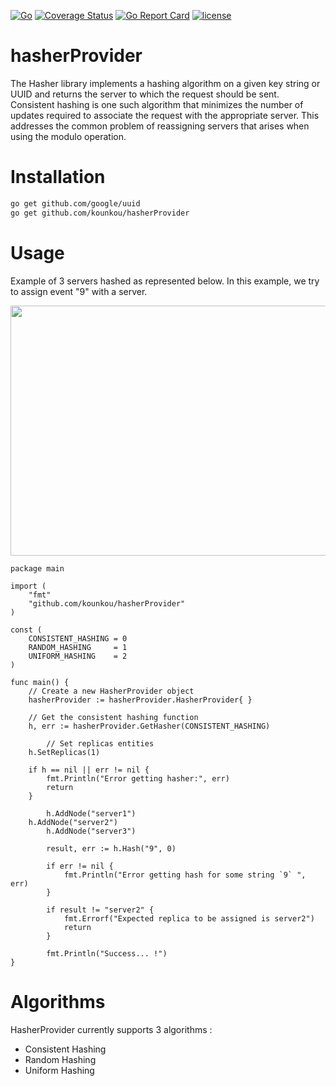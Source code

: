 [![Go](https://github.com/kounkou/hasherProvider/workflows/Go/badge.svg)](https://github.com/kounkou/hasherProvider/actions?query=workflow%3AGo)
[![Coverage Status](https://coveralls.io/repos/github/kounkou/hasherProvider/badge.svg?branch=main)](https://coveralls.io/github/kounkou/hasherProvider?branch=main)
[![Go Report Card](https://goreportcard.com/badge/github.com/kounkou/hasherProvider)](https://goreportcard.com/report/github.com/kounkou/hasherProvider)
[![license](https://img.shields.io/badge/License-MIT-blue.svg)](https://github.com/josuebrunel/clausify/blob/master/LICENSE)

# hasherProvider

The Hasher library implements a hashing algorithm on a given key string or UUID and returns the server to which the request should be sent. 
Consistent hashing is one such algorithm that minimizes the number of updates required to associate the request with the appropriate server. 
This addresses the common problem of reassigning servers that arises when using the modulo operation.

# Installation

```bash
go get github.com/google/uuid
go get github.com/kounkou/hasherProvider
```

# Usage

Example of 3 servers hashed as represented below. In this example, we try to assign event "9" with a server.

<img src="https://user-images.githubusercontent.com/2589171/235853037-ea97a826-04d7-41e6-8f39-398416968caf.png" width="600" height="400" />

```golang
package main

import (
    "fmt"
	"github.com/kounkou/hasherProvider"
)

const (
	CONSISTENT_HASHING = 0
	RANDOM_HASHING     = 1
	UNIFORM_HASHING    = 2
)

func main() {
	// Create a new HasherProvider object
	hasherProvider := hasherProvider.HasherProvider{ }

	// Get the consistent hashing function
	h, err := hasherProvider.GetHasher(CONSISTENT_HASHING)

    	// Set replicas entities
	h.SetReplicas(1)

	if h == nil || err != nil {
		fmt.Println("Error getting hasher:", err)
		return
	}

    	h.AddNode("server1")
	h.AddNode("server2")
    	h.AddNode("server3")

    	result, err := h.Hash("9", 0)

    	if err != nil {
        	fmt.Println("Error getting hash for some string `9` ", err)
    	}

    	if result != "server2" {
        	fmt.Errorf("Expected replica to be assigned is server2")
        	return
    	}

    	fmt.Println("Success... !")
}
```

# Algorithms

HasherProvider currently supports 3 algorithms : 

- Consistent Hashing
- Random Hashing
- Uniform Hashing

